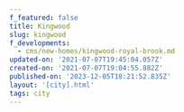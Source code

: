 ```yaml
---
f_featured: false
title: Kingwood
slug: kingwood
f_developments:
  - cms/new-homes/kingwood-royal-brook.md
updated-on: '2021-07-07T19:45:04.057Z'
created-on: '2021-07-07T19:04:55.882Z'
published-on: '2023-12-05T18:21:52.835Z'
layout: '[city].html'
tags: city
---
```




